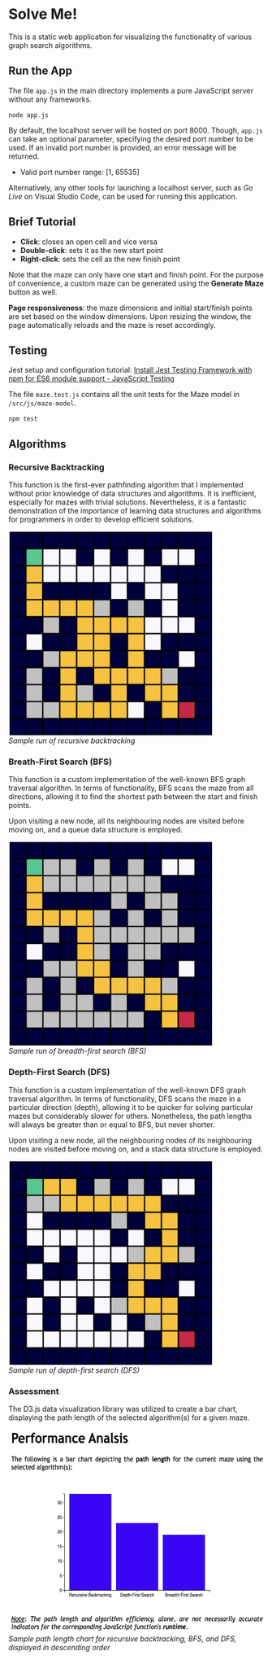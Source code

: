 # Solve Me!

This is a static web application for visualizing the functionality of various graph search algorithms.

## Run the App

The file `app.js` in the main directory implements a pure JavaScript server without any frameworks.

```
node app.js
```

By default, the localhost server will be hosted on port 8000.
Though, `app.js` can take an optional parameter, specifying the desired port number to be used.
If an invalid port number is provided, an error message will be returned.
- Valid port number range: [1, 65535]

Alternatively, any other tools for launching a localhost server, such as *Go Live* on Visual Studio Code, can be used for running this application.

## Brief Tutorial

- **Click**: closes an open cell and vice versa 
- **Double-click**: sets it as the new start point
- **Right-click**: sets the cell as the new finish point

Note that the maze can only have one start and finish point.
For the purpose of convenience, a custom maze can be generated using the **Generate Maze** button as well.

**Page responsiveness**: the maze dimensions and initial start/finish points are set based on the window dimensions.
Upon resizing the window, the page automatically reloads and the maze is reset accordingly.

## Testing

Jest setup and configuration tutorial: [Install Jest Testing Framework with npm for ES6 module support - JavaScript Testing](https://www.youtube.com/watch?v=ZnIv8u2-XrA)

The file `maze.test.js` contains all the unit tests for the Maze model in `/src/js/maze-model`.

```
npm test
```

## Algorithms

### Recursive Backtracking

This function is the first-ever pathfinding algorithm that I implemented without prior knowledge of data structures and algorithms.
It is inefficient, especially for mazes with trivial solutions.
Nevertheless, it is a fantastic demonstration of the importance of learning data structures and algorithms for programmers in order to develop efficient solutions.

[<img src="/images/backtracking-sample.png" align="center" height="400" hspace="2" vspace="2">](/images/backtracking-sample.png")
<br>*Sample run of recursive backtracking*

### Breath-First Search (BFS)

This function is a custom implementation of the well-known BFS graph traversal algorithm.
In terms of functionality, BFS scans the maze from all directions, allowing it to find the shortest path between the start and finish points.

Upon visiting a new node, all its neighbouring nodes are visited before moving on, and a queue data structure is employed.

[<img src="/images/bfs-sample.png" align="center" height="400" hspace="2" vspace="2">](/images/bfs-sample.png")
<br>*Sample run of breadth-first search (BFS)*

### Depth-First Search (DFS)

This function is a custom implementation of the well-known DFS graph traversal algorithm.
In terms of functionality, DFS scans the maze in a particular direction (depth), allowing it to be quicker for solving particular mazes but considerably slower for others.
Nonetheless, the path lengths will always be greater than or equal to BFS, but never shorter.

Upon visiting a new node, all the neighbouring nodes of its neighbouring nodes are visited before moving on, and a stack data structure is employed.

[<img src="/images/dfs-sample.png" align="center" height="400" hspace="2" vspace="2">](/images/dfs-sample.png")
<br>*Sample run of depth-first search (DFS)*

### Assessment

The D3.js data visualization library was utilized to create a bar chart, displaying the path length of the selected algorithm(s) for a given maze.

[<img src="/images/chart-sample.png" align="center" height="400" hspace="2" vspace="2">](/images/chart-sample.png")
<br>*Sample path length chart for recursive backtracking, BFS, and DFS, displayed in descending order*
